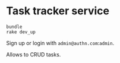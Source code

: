 # Task tracker service

```
bundle
rake dev_up
```

Sign up or login with `admin@authn.com`:`admin`.

Allows to CRUD tasks.
